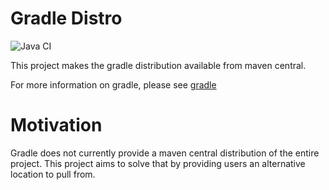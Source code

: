 # Gradle Distro #

![Java CI](https://github.com/hazendaz/gradle/workflows/Java%20CI/badge.svg)

This project makes the gradle distribution available from maven central.

For more information on gradle, please see [gradle](https://github.com/gradle/gradle/)

# Motivation #

Gradle does not currently provide a maven central distribution of the entire project. This project aims to solve that by providing users an alternative location to pull from.
